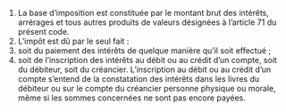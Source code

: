 1) La base d’imposition est constituée par le montant brut des intérêts, arrérages et tous autres produits de valeurs désignées à l’article 71 du présent code.
2) L’impôt est dû par le seul fait :
1) soit du paiement des intérêts de quelque manière qu’il soit effectué ;
1) soit de l’inscription des intérêts au débit ou au crédit d’un compte, soit du
débiteur, soit du créancier.
L’inscription au débit ou au crédit d’un compte s’entend de la constatation des intérêts dans les livres du débiteur ou sur le compte du créancier personne physique ou morale, même si les sommes concernées ne sont pas encore payées.